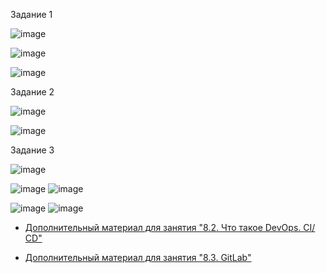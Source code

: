 Задание 1

![image](https://user-images.githubusercontent.com/121572590/235342155-e9aa840f-dfce-407f-913f-ee47b77a18e2.png)

![image](https://user-images.githubusercontent.com/121572590/235342195-426a89f2-00c7-47ed-a6c9-ec8c2c04d906.png)

![image](https://user-images.githubusercontent.com/121572590/235342118-8adc055b-cba5-41ad-ba61-0419fb58f8e5.png)


Задание 2

![image](https://user-images.githubusercontent.com/121572590/235345311-685cc42f-9980-41d9-885b-a7b28f41930b.png)


![image](https://user-images.githubusercontent.com/121572590/235345287-cf1c9df8-d935-46c4-b6e8-483c3182f4c0.png)

Задание 3

![image](https://user-images.githubusercontent.com/121572590/235345935-a7e25ddf-119d-4a3b-9b4c-3a7fa67d3688.png)

![image](https://user-images.githubusercontent.com/121572590/235346680-859094ca-53e3-4926-8356-5e72a9082853.png)
![image](https://user-images.githubusercontent.com/121572590/235350490-0ca3fcae-8596-4c3f-b9c0-bded26368877.png)

![image](https://user-images.githubusercontent.com/121572590/235350463-db74a15a-94bf-41fd-89a9-9b2b23ebeffa.png)
![image](https://user-images.githubusercontent.com/121572590/235354567-063b50e6-e26b-4a33-bedc-cd976e725dd2.png)






- [Дополнительный материал для занятия "8.2. Что такое DevOps. СI/СD"](CICD/8.2-hw.md)

- [Дополнительный материал для занятия "8.3. GitLab"](https://github.com/netology-code/sdvps-materials/tree/main/gitlab)
